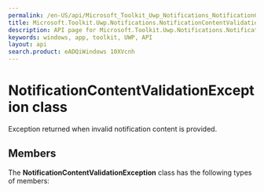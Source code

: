 ```yaml
---
permalink: /en-US/api/Microsoft_Toolkit_Uwp_Notifications_NotificationContentValidationException.htm
title: Microsoft.Toolkit.Uwp.Notifications.NotificationContentValidationException API 
description: API page for Microsoft.Toolkit.Uwp.Notifications.NotificationContentValidationException
keywords: windows, app, toolkit, UWP, API
layout: api
search.product: eADQiWindows 10XVcnh
---
```



# NotificationContentValidationException class

Exception returned when invalid notification content is provided.

## Members

The **NotificationContentValidationException** class has the following types of members:
